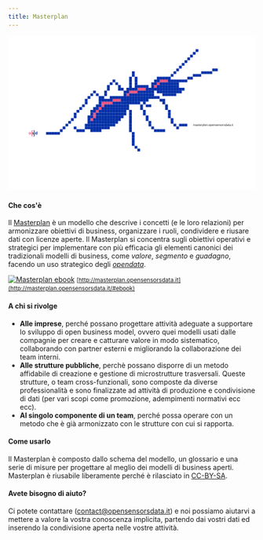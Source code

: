 ```yaml
---
title: Masterplan
---
```


[![Logo Masterplan](assets/img/work/proj-3/projectopendata.svg)](http://masterplan.opensensorsdata.it)

#### Che cos'è

Il [Masterplan](https://it.wikipedia.org/wiki/Masterplan_(urbanistica)#Definizione) è un modello che descrive i concetti (e le loro relazioni) per armonizzare obiettivi di business, organizzare i ruoli, condividere e riusare dati con licenze aperte. Il Masterplan si concentra sugli obiettivi operativi e strategici per implementare con più efficacia gli elementi canonici dei tradizionali modelli di business, come *valore*, *segmento* e *guadagno*, facendo un uso strategico degli [*opendata*](http://opendatahandbook.org/guide/it/).

[![Masterplan ebook](assets/img/work/proj-3/cover_icon_png )](http://masterplan.opensensorsdata.it/#ebook)
<small>[http://masterplan.opensensorsdata.it](http://masterplan.opensensorsdata.it/#ebook)</small>

#### A chi si rivolge

- **Alle imprese**, perché possano progettare attività adeguate a supportare lo sviluppo di open business model, ovvero quei modelli usati dalle compagnie per creare e catturare valore in modo sistematico, collaborando con partner esterni e migliorando la collaborazione dei team interni.  
- **Alle strutture pubbliche**, perchè possano disporre di un metodo affidabile di creazione e gestione di  microstrutture trasversali. Queste strutture, o team cross-funzionali, sono composte da diverse professionalità e sono finalizzate ad attività di produzione e condivisione di dati (per vari scopi come promozione, adempimenti normativi ecc ecc).
- **Al singolo componente di un team**, perché possa  operare con un metodo che è già armonizzato con le strutture con cui si rapporta.


#### Come usarlo

Il Masterplan è composto dallo schema del modello, un glossario e una serie di misure per progettare al meglio dei modelli di business aperti. Masterplan è riusabile liberamente perché è rilasciato in [CC-BY-SA](http://creativecommons.org/licenses/by-sa/4.0/).


#### Avete bisogno di aiuto?
Ci potete contattare (contact@opensensorsdata.it) e noi possiamo aiutarvi a mettere a valore la vostra conoscenza implicita, partendo dai vostri dati ed inserendo la condivisione aperta nelle vostre attività.